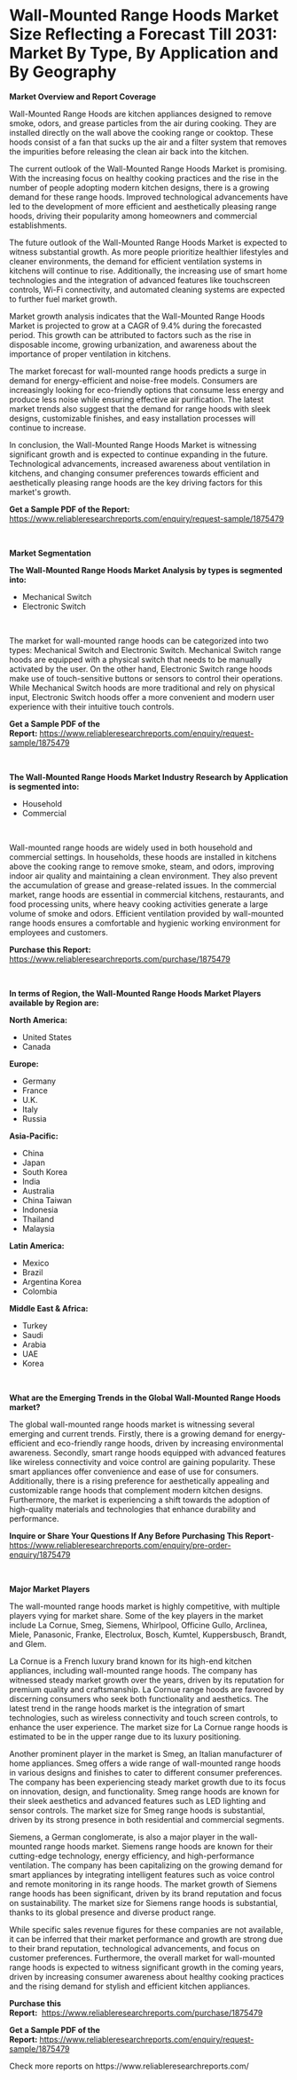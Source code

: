 <p><h1>Wall-Mounted Range Hoods Market Size Reflecting a Forecast Till 2031: Market By Type, By Application and By Geography</h1></p><p><strong>Market Overview and Report Coverage</strong></p>
<p><p>Wall-Mounted Range Hoods are kitchen appliances designed to remove smoke, odors, and grease particles from the air during cooking. They are installed directly on the wall above the cooking range or cooktop. These hoods consist of a fan that sucks up the air and a filter system that removes the impurities before releasing the clean air back into the kitchen.</p><p>The current outlook of the Wall-Mounted Range Hoods Market is promising. With the increasing focus on healthy cooking practices and the rise in the number of people adopting modern kitchen designs, there is a growing demand for these range hoods. Improved technological advancements have led to the development of more efficient and aesthetically pleasing range hoods, driving their popularity among homeowners and commercial establishments.</p><p>The future outlook of the Wall-Mounted Range Hoods Market is expected to witness substantial growth. As more people prioritize healthier lifestyles and cleaner environments, the demand for efficient ventilation systems in kitchens will continue to rise. Additionally, the increasing use of smart home technologies and the integration of advanced features like touchscreen controls, Wi-Fi connectivity, and automated cleaning systems are expected to further fuel market growth.</p><p>Market growth analysis indicates that the Wall-Mounted Range Hoods Market is projected to grow at a CAGR of 9.4% during the forecasted period. This growth can be attributed to factors such as the rise in disposable income, growing urbanization, and awareness about the importance of proper ventilation in kitchens.</p><p>The market forecast for wall-mounted range hoods predicts a surge in demand for energy-efficient and noise-free models. Consumers are increasingly looking for eco-friendly options that consume less energy and produce less noise while ensuring effective air purification. The latest market trends also suggest that the demand for range hoods with sleek designs, customizable finishes, and easy installation processes will continue to increase.</p><p>In conclusion, the Wall-Mounted Range Hoods Market is witnessing significant growth and is expected to continue expanding in the future. Technological advancements, increased awareness about ventilation in kitchens, and changing consumer preferences towards efficient and aesthetically pleasing range hoods are the key driving factors for this market's growth.</p></p>
<p><strong>Get a Sample PDF of the Report:</strong> <a href="https://www.reliableresearchreports.com/enquiry/request-sample/1875479">https://www.reliableresearchreports.com/enquiry/request-sample/1875479</a></p>
<p>&nbsp;</p>
<p><strong>Market Segmentation</strong></p>
<p><strong>The Wall-Mounted Range Hoods Market Analysis by types is segmented into:</strong></p>
<p><ul><li>Mechanical Switch</li><li>Electronic Switch</li></ul></p>
<p>&nbsp;</p>
<p><p>The market for wall-mounted range hoods can be categorized into two types: Mechanical Switch and Electronic Switch. Mechanical Switch range hoods are equipped with a physical switch that needs to be manually activated by the user. On the other hand, Electronic Switch range hoods make use of touch-sensitive buttons or sensors to control their operations. While Mechanical Switch hoods are more traditional and rely on physical input, Electronic Switch hoods offer a more convenient and modern user experience with their intuitive touch controls.</p></p>
<p><strong>Get a Sample PDF of the Report:</strong>&nbsp;<a href="https://www.reliableresearchreports.com/enquiry/request-sample/1875479">https://www.reliableresearchreports.com/enquiry/request-sample/1875479</a></p>
<p>&nbsp;</p>
<p><strong>The Wall-Mounted Range Hoods Market Industry Research by Application is segmented into:</strong></p>
<p><ul><li>Household</li><li>Commercial</li></ul></p>
<p>&nbsp;</p>
<p><p>Wall-mounted range hoods are widely used in both household and commercial settings. In households, these hoods are installed in kitchens above the cooking range to remove smoke, steam, and odors, improving indoor air quality and maintaining a clean environment. They also prevent the accumulation of grease and grease-related issues. In the commercial market, range hoods are essential in commercial kitchens, restaurants, and food processing units, where heavy cooking activities generate a large volume of smoke and odors. Efficient ventilation provided by wall-mounted range hoods ensures a comfortable and hygienic working environment for employees and customers.</p></p>
<p><strong>Purchase this Report:</strong>&nbsp; <a href="https://www.reliableresearchreports.com/purchase/1875479">https://www.reliableresearchreports.com/purchase/1875479</a></p>
<p>&nbsp;</p>
<p><strong>In terms of Region, the Wall-Mounted Range Hoods Market Players available by Region are:</strong></p>
<p>
    <p> <strong> North America: </strong>
        <ul>
            <li>United States</li>
            <li>Canada</li>
        </ul>
        </p> 
    <p> <strong> Europe: </strong>
        <ul>
            <li>Germany</li>
            <li>France</li>
            <li>U.K.</li>
            <li>Italy</li>
            <li>Russia</li>
        </ul>
        </p> 
    <p> <strong> Asia-Pacific: </strong>
        <ul>
            <li>China</li>
            <li>Japan</li>
            <li>South Korea</li>
            <li>India</li>
            <li>Australia</li>
            <li>China Taiwan</li>
            <li>Indonesia</li>
            <li>Thailand</li>
            <li>Malaysia</li>
        </ul>
        </p> 
    <p> <strong> Latin America: </strong>
        <ul>
            <li>Mexico</li>
            <li>Brazil</li>
            <li>Argentina Korea</li>
            <li>Colombia</li>
        </ul>
        </p> 
    <p> <strong> Middle East & Africa: </strong>
        <ul>
            <li>Turkey</li>
            <li>Saudi</li>
            <li>Arabia</li>
            <li>UAE</li>
            <li>Korea</li>
        </ul>
    </p>
    </p>
<p>&nbsp;</p>
<p><strong>What are the Emerging Trends in the Global Wall-Mounted Range Hoods market?</strong></p>
<p><p>The global wall-mounted range hoods market is witnessing several emerging and current trends. Firstly, there is a growing demand for energy-efficient and eco-friendly range hoods, driven by increasing environmental awareness. Secondly, smart range hoods equipped with advanced features like wireless connectivity and voice control are gaining popularity. These smart appliances offer convenience and ease of use for consumers. Additionally, there is a rising preference for aesthetically appealing and customizable range hoods that complement modern kitchen designs. Furthermore, the market is experiencing a shift towards the adoption of high-quality materials and technologies that enhance durability and performance.</p></p>
<p><strong>Inquire or Share Your Questions If Any Before Purchasing This Report</strong>- <a href="https://www.reliableresearchreports.com/enquiry/pre-order-enquiry/1875479">https://www.reliableresearchreports.com/enquiry/pre-order-enquiry/1875479</a></p>
<p>&nbsp;</p>
<p><strong>Major Market Players</strong></p>
<p><p>The wall-mounted range hoods market is highly competitive, with multiple players vying for market share. Some of the key players in the market include La Cornue, Smeg, Siemens, Whirlpool, Officine Gullo, Arclinea, Miele, Panasonic, Franke, Electrolux, Bosch, Kumtel, Kuppersbusch, Brandt, and Glem.</p><p>La Cornue is a French luxury brand known for its high-end kitchen appliances, including wall-mounted range hoods. The company has witnessed steady market growth over the years, driven by its reputation for premium quality and craftsmanship. La Cornue range hoods are favored by discerning consumers who seek both functionality and aesthetics. The latest trend in the range hoods market is the integration of smart technologies, such as wireless connectivity and touch screen controls, to enhance the user experience. The market size for La Cornue range hoods is estimated to be in the upper range due to its luxury positioning.</p><p>Another prominent player in the market is Smeg, an Italian manufacturer of home appliances. Smeg offers a wide range of wall-mounted range hoods in various designs and finishes to cater to different consumer preferences. The company has been experiencing steady market growth due to its focus on innovation, design, and functionality. Smeg range hoods are known for their sleek aesthetics and advanced features such as LED lighting and sensor controls. The market size for Smeg range hoods is substantial, driven by its strong presence in both residential and commercial segments.</p><p>Siemens, a German conglomerate, is also a major player in the wall-mounted range hoods market. Siemens range hoods are known for their cutting-edge technology, energy efficiency, and high-performance ventilation. The company has been capitalizing on the growing demand for smart appliances by integrating intelligent features such as voice control and remote monitoring in its range hoods. The market growth of Siemens range hoods has been significant, driven by its brand reputation and focus on sustainability. The market size for Siemens range hoods is substantial, thanks to its global presence and diverse product range.</p><p>While specific sales revenue figures for these companies are not available, it can be inferred that their market performance and growth are strong due to their brand reputation, technological advancements, and focus on customer preferences. Furthermore, the overall market for wall-mounted range hoods is expected to witness significant growth in the coming years, driven by increasing consumer awareness about healthy cooking practices and the rising demand for stylish and efficient kitchen appliances.</p></p>
<p><strong>Purchase this Report:</strong>&nbsp;&nbsp;<a href="https://www.reliableresearchreports.com/purchase/1875479">https://www.reliableresearchreports.com/purchase/1875479</a></p>
<p></p>
<p><strong>Get a Sample PDF of the Report:</strong>&nbsp;<a href="https://www.reliableresearchreports.com/enquiry/request-sample/1875479">https://www.reliableresearchreports.com/enquiry/request-sample/1875479</a></p>
<p>Check more reports on https://www.reliableresearchreports.com/</p>
